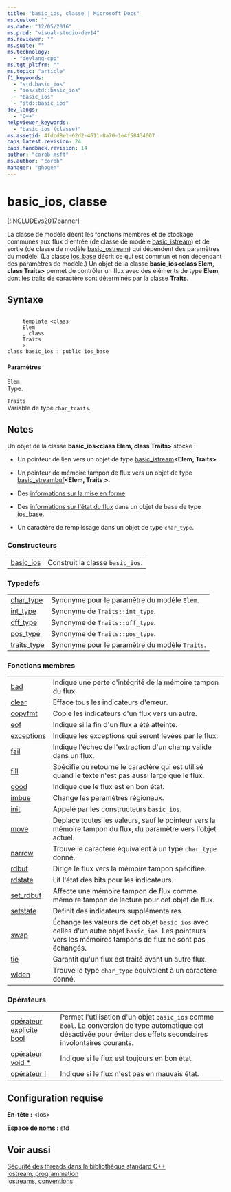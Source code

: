 ```yaml
---
title: "basic_ios, classe | Microsoft Docs"
ms.custom: ""
ms.date: "12/05/2016"
ms.prod: "visual-studio-dev14"
ms.reviewer: ""
ms.suite: ""
ms.technology: 
  - "devlang-cpp"
ms.tgt_pltfrm: ""
ms.topic: "article"
f1_keywords: 
  - "std.basic_ios"
  - "ios/std::basic_ios"
  - "basic_ios"
  - "std::basic_ios"
dev_langs: 
  - "C++"
helpviewer_keywords: 
  - "basic_ios (classe)"
ms.assetid: 4fdcd8e1-62d2-4611-8a70-1e4f58434007
caps.latest.revision: 24
caps.handback.revision: 14
author: "corob-msft"
ms.author: "corob"
manager: "ghogen"
---
```

# basic_ios, classe
[!INCLUDE[vs2017banner](../assembler/inline/includes/vs2017banner.md)]

La classe de modèle décrit les fonctions membres et de stockage communes aux flux d'entrée \(de classe de modèle [basic\_istream](../standard-library/basic-istream-class.md)\) et de sortie \(de classe de modèle [basic\_ostream](../standard-library/basic-ostream-class.md)\) qui dépendent des paramètres du modèle.  \(La classe [ios\_base](../standard-library/ios-base-class.md) décrit ce qui est commun et non dépendant des paramètres de modèle.\) Un objet de la classe **basic\_ios\<class Elem, class Traits\>** permet de contrôler un flux avec des éléments de type **Elem**, dont les traits de caractère sont déterminés par la classe **Traits**.  
  
## Syntaxe  
  
```  
  
     template <class   
     Elem  
     , class   
     Traits  
     >  
class basic_ios : public ios_base  
```  
  
#### Paramètres  
 `Elem`  
 Type.  
  
 `Traits`  
 Variable de type `char_traits`.  
  
## Notes  
 Un objet de la classe **basic\_ios\<class Elem, class Traits\>** stocke :  
  
-   Un pointeur de lien vers un objet de type [basic\_istream](../standard-library/basic-istream-class.md)**\<Elem, Traits\>**.  
  
-   Un pointeur de mémoire tampon de flux vers un objet de type [basic\_streambuf](../standard-library/basic-streambuf-class.md)**\<Elem, Traits \>**.  
  
-   Des [informations sur la mise en forme](../standard-library/ios-base-class.md).  
  
-   Des [informations sur l'état du flux](../standard-library/ios-base-class.md) dans un objet de base de type [ios\_base](../standard-library/ios-base-class.md).  
  
-   Un caractère de remplissage dans un objet de type `char_type`.  
  
### Constructeurs  
  
|||  
|-|-|  
|[basic\_ios](../Topic/basic_ios::basic_ios.md)|Construit la classe `basic_ios`.|  
  
### Typedefs  
  
|||  
|-|-|  
|[char\_type](../Topic/basic_ios::char_type.md)|Synonyme pour le paramètre du modèle `Elem`.|  
|[int\_type](../Topic/basic_ios::int_type.md)|Synonyme de `Traits::int_type`.|  
|[off\_type](../Topic/basic_ios::off_type.md)|Synonyme de `Traits::off_type`.|  
|[pos\_type](../Topic/basic_ios::pos_type.md)|Synonyme de `Traits::pos_type`.|  
|[traits\_type](../Topic/basic_ios::traits_type.md)|Synonyme pour le paramètre du modèle `Traits`.|  
  
### Fonctions membres  
  
|||  
|-|-|  
|[bad](../Topic/basic_ios::bad.md)|Indique une perte d'intégrité de la mémoire tampon du flux.|  
|[clear](../Topic/basic_ios::clear.md)|Efface tous les indicateurs d'erreur.|  
|[copyfmt](../Topic/basic_ios::copyfmt.md)|Copie les indicateurs d'un flux vers un autre.|  
|[eof](../Topic/basic_ios::eof.md)|Indique si la fin d'un flux a été atteinte.|  
|[exceptions](../Topic/basic_ios::exceptions.md)|Indique les exceptions qui seront levées par le flux.|  
|[fail](../Topic/basic_ios::fail.md)|Indique l'échec de l'extraction d'un champ valide dans un flux.|  
|[fill](../Topic/basic_ios::fill.md)|Spécifie ou retourne le caractère qui est utilisé quand le texte n'est pas aussi large que le flux.|  
|[good](../Topic/basic_ios::good.md)|Indique que le flux est en bon état.|  
|[imbue](../Topic/basic_ios::imbue.md)|Change les paramètres régionaux.|  
|[init](../Topic/basic_ios::init.md)|Appelé par les constructeurs `basic_ios`.|  
|[move](../Topic/basic_ios::move.md)|Déplace toutes les valeurs, sauf le pointeur vers la mémoire tampon du flux, du paramètre vers l'objet actuel.|  
|[narrow](../Topic/basic_ios::narrow.md)|Trouve le caractère équivalent à un type `char_type` donné.|  
|[rdbuf](../Topic/basic_ios::rdbuf.md)|Dirige le flux vers la mémoire tampon spécifiée.|  
|[rdstate](../Topic/basic_ios::rdstate.md)|Lit l'état des bits pour les indicateurs.|  
|[set\_rdbuf](../Topic/basic_ios::set_rdbuf.md)|Affecte une mémoire tampon de flux comme mémoire tampon de lecture pour cet objet de flux.|  
|[setstate](../Topic/basic_ios::setstate.md)|Définit des indicateurs supplémentaires.|  
|[swap](../Topic/basic_ios::swap.md)|Échange les valeurs de cet objet `basic_ios` avec celles d'un autre objet `basic_ios`.  Les pointeurs vers les mémoires tampons de flux ne sont pas échangés.|  
|[tie](../Topic/basic_ios::tie.md)|Garantit qu'un flux est traité avant un autre flux.|  
|[widen](../Topic/basic_ios::widen.md)|Trouve le type `char_type` équivalent à un caractère donné.|  
  
### Opérateurs  
  
|||  
|-|-|  
|[opérateur explicite bool](../Topic/basic_ios::operator%20bool.md)|Permet l'utilisation d'un objet `basic_ios` comme `bool`.  La conversion de type automatique est désactivée pour éviter des effets secondaires involontaires courants.|  
|[opérateur void \*](../Topic/basic_ios::operator%20void%20*.md)|Indique si le flux est toujours en bon état.|  
|[opérateur \!](../Topic/basic_ios::operator!.md)|Indique si le flux n'est pas en mauvais état.|  
  
## Configuration requise  
 **En\-tête :** \<ios\>  
  
 **Espace de noms :** std  
  
## Voir aussi  
 [Sécurité des threads dans la bibliothèque standard C\+\+](../standard-library/thread-safety-in-the-cpp-standard-library.md)   
 [iostream, programmation](../standard-library/iostream-programming.md)   
 [iostreams, conventions](../standard-library/iostreams-conventions.md)